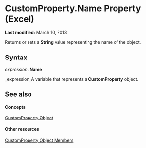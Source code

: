 
# CustomProperty.Name Property (Excel)

 **Last modified:** March 10, 2013

Returns or sets a  **String** value representing the name of the object.

## Syntax

 _expression_. **Name**

 _expression_A variable that represents a  **CustomProperty** object.


## See also


#### Concepts


 [CustomProperty Object](df8b58d8-ccfd-00bb-723a-a9c328f0b38b.md)
#### Other resources


 [CustomProperty Object Members](a63c6fa9-2a9f-745a-987c-f977bf2c679a.md)

